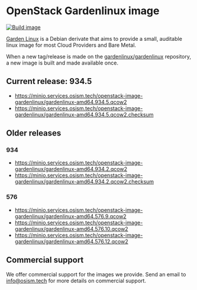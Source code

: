 # OpenStack Gardenlinux image

[![Build image](https://github.com/osism/openstack-image-gardenlinux/actions/workflows/build-image.yml/badge.svg)](https://github.com/osism/openstack-image-gardenlinux/actions/workflows/build-image.yml)

[Garden Linux](https://github.com/gardenlinux/gardenlinux) is a Debian derivate that
aims to provide a small, auditable linux image for most Cloud Providers and Bare Metal.

When a new tag/release is made on the [gardenlinux/gardenlinux](https://github.com/gardenlinux/gardenlinux)
repository, a new image is built and made available once.

## Current release: 934.5

* https://minio.services.osism.tech/openstack-image-gardenlinux/gardenlinux-amd64.934.5.qcow2
* https://minio.services.osism.tech/openstack-image-gardenlinux/gardenlinux-amd64.934.5.qcow2.checksum

## Older releases

### 934

* https://minio.services.osism.tech/openstack-image-gardenlinux/gardenlinux-amd64.934.2.qcow2
* https://minio.services.osism.tech/openstack-image-gardenlinux/gardenlinux-amd64.934.2.qcow2.checksum

### 576

* https://minio.services.osism.tech/openstack-image-gardenlinux/gardenlinux-amd64.576.9.qcow2
* https://minio.services.osism.tech/openstack-image-gardenlinux/gardenlinux-amd64.576.10.qcow2
* https://minio.services.osism.tech/openstack-image-gardenlinux/gardenlinux-amd64.576.12.qcow2

## Commercial support

We offer commercial support for the images we provide. Send an email to
[info@osism.tech](mailto:info@osism.tech) for more details on commercial support.
